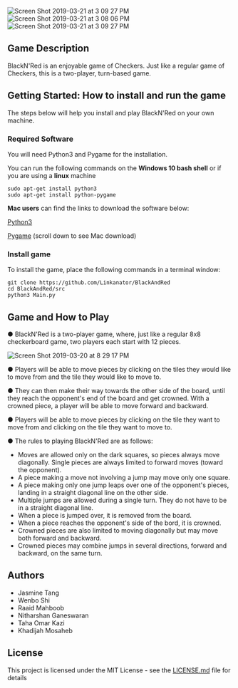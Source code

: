 ![Screen Shot 2019-03-21 at 3 09 27 PM](https://user-images.githubusercontent.com/47669299/54778558-5e1f0600-4beb-11e9-8c26-0c5729cf0072.png)  ![Screen Shot 2019-03-21 at 3 08 06 PM](https://user-images.githubusercontent.com/47669299/54778479-2b750d80-4beb-11e9-892f-8da6bfec7a67.png)       ![Screen Shot 2019-03-21 at 3 09 27 PM](https://user-images.githubusercontent.com/47669299/54778558-5e1f0600-4beb-11e9-8c26-0c5729cf0072.png)

## Game Description

BlackN'Red is an enjoyable game of Checkers. Just like a regular game of Checkers, this is a two-player, turn-based game.

## Getting Started: How to install and run the game
The steps below will help you install and play BlackN'Red on your own machine.

### Required Software 

You will need Python3 and Pygame for the installation.

You can run the following commands on the **Windows 10 bash shell** or if you are using a **linux** machine

```
sudo apt-get install python3 
sudo apt-get install python-pygame
```
**Mac users** can find the links to download the software below:
	
[Python3](https://www.python.org/downloads/)
	
[Pygame](https://www.pygame.org/download.shtml#Macintosh)
(scroll down to see Mac download)
  
### Install game
	
To install the game, place the following commands in a terminal window: 

```
git clone https://github.com/Linkanator/BlackAndRed
cd BlackAndRed/src
python3 Main.py
```
  
## Game and How to Play

● BlackN'Red is a two-player game, where, just like a regular 8x8 checkerboard
	game, two players each start with 12 pieces.
	
![Screen Shot 2019-03-20 at 8 29 17 PM](https://user-images.githubusercontent.com/47669299/54727593-029f3a80-4b4f-11e9-98ad-f2bef02b90dc.png)
	
● Players will be able to move pieces by clicking on the tiles they would like to move from and the tile they would like to move to.
	
● They can then make their way towards the
	other side of the board, until they reach the opponent's end of the board and get crowned. 
	With a crowned piece, a player will be able to move forward and backward.
	
● Players will be able to move pieces by clicking on the tile they want to move from and clicking on the tile they want to move to.
	
● The rules to playing BlackN'Red are as follows:

- Moves are allowed only on the dark squares, so pieces always move diagonally. Single pieces are always limited to forward moves (toward    the opponent).
- A piece making a move not involving a jump may move only one square.
- A piece making only one jump leaps over one of the opponent's pieces, landing in a straight diagonal line on the other side. 
- Multiple jumps are allowed during a single turn. They do not have to be in a straight diagonal line.
- When a piece is jumped over, it is removed from the board.
- When a piece reaches the opponent's side of the bord, it is crowned. 
- Crowned pieces are also limited to moving diagonally but may move both forward and backward. 
- Crowned pieces may combine jumps in several directions, forward and backward, on the same turn. 

## Authors
* Jasmine Tang
* Wenbo Shi
* Raaid Mahboob
* Nitharshan Ganeswaran
* Taha Omar Kazi
* Khadijah Mosaheb


## License

This project is licensed under the MIT License - see the [LICENSE.md](LICENSE) file for details

